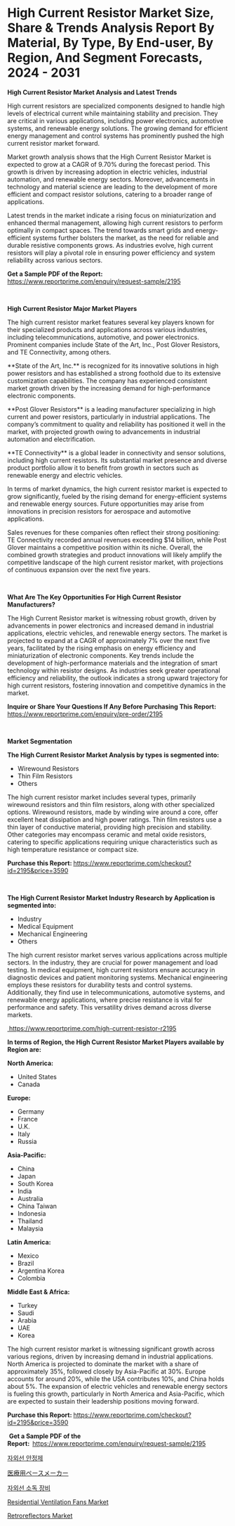 <p><h1>High Current Resistor Market Size, Share & Trends Analysis Report By Material, By Type, By End-user, By Region, And Segment Forecasts, 2024 - 2031</h1></p><p><strong>High Current Resistor Market Analysis and Latest Trends</strong></p>
<p><p>High current resistors are specialized components designed to handle high levels of electrical current while maintaining stability and precision. They are critical in various applications, including power electronics, automotive systems, and renewable energy solutions. The growing demand for efficient energy management and control systems has prominently pushed the high current resistor market forward.</p><p>Market growth analysis shows that the High Current Resistor Market is expected to grow at a CAGR of 9.70% during the forecast period. This growth is driven by increasing adoption in electric vehicles, industrial automation, and renewable energy sectors. Moreover, advancements in technology and material science are leading to the development of more efficient and compact resistor solutions, catering to a broader range of applications.</p><p>Latest trends in the market indicate a rising focus on miniaturization and enhanced thermal management, allowing high current resistors to perform optimally in compact spaces. The trend towards smart grids and energy-efficient systems further bolsters the market, as the need for reliable and durable resistive components grows. As industries evolve, high current resistors will play a pivotal role in ensuring power efficiency and system reliability across various sectors.</p></p>
<p><strong>Get a Sample PDF of the Report:&nbsp;</strong> <a href="https://www.reportprime.com/enquiry/request-sample/2195">https://www.reportprime.com/enquiry/request-sample/2195</a></p>
<p>&nbsp;</p>
<p><strong>High Current Resistor Major Market Players</strong></p>
<p><p>The high current resistor market features several key players known for their specialized products and applications across various industries, including telecommunications, automotive, and power electronics. Prominent companies include State of the Art, Inc., Post Glover Resistors, and TE Connectivity, among others.</p><p>**State of the Art, Inc.** is recognized for its innovative solutions in high power resistors and has established a strong foothold due to its extensive customization capabilities. The company has experienced consistent market growth driven by the increasing demand for high-performance electronic components.</p><p>**Post Glover Resistors** is a leading manufacturer specializing in high current and power resistors, particularly in industrial applications. The company’s commitment to quality and reliability has positioned it well in the market, with projected growth owing to advancements in industrial automation and electrification.</p><p>**TE Connectivity** is a global leader in connectivity and sensor solutions, including high current resistors. Its substantial market presence and diverse product portfolio allow it to benefit from growth in sectors such as renewable energy and electric vehicles.</p><p>In terms of market dynamics, the high current resistor market is expected to grow significantly, fueled by the rising demand for energy-efficient systems and renewable energy sources. Future opportunities may arise from innovations in precision resistors for aerospace and automotive applications.</p><p>Sales revenues for these companies often reflect their strong positioning: TE Connectivity recorded annual revenues exceeding $14 billion, while Post Glover maintains a competitive position within its niche. Overall, the combined growth strategies and product innovations will likely amplify the competitive landscape of the high current resistor market, with projections of continuous expansion over the next five years.</p></p>
<p>&nbsp;</p>
<p><strong>What Are The Key Opportunities For High Current Resistor Manufacturers?</strong></p>
<p><p>The High Current Resistor market is witnessing robust growth, driven by advancements in power electronics and increased demand in industrial applications, electric vehicles, and renewable energy sectors. The market is projected to expand at a CAGR of approximately 7% over the next five years, facilitated by the rising emphasis on energy efficiency and miniaturization of electronic components. Key trends include the development of high-performance materials and the integration of smart technology within resistor designs. As industries seek greater operational efficiency and reliability, the outlook indicates a strong upward trajectory for high current resistors, fostering innovation and competitive dynamics in the market.</p></p>
<p><strong>Inquire or Share Your Questions If Any Before Purchasing This Report:</strong> <a href="https://www.reportprime.com/enquiry/pre-order/2195">https://www.reportprime.com/enquiry/pre-order/2195</a></p>
<p>&nbsp;</p>
<p><strong>Market Segmentation</strong></p>
<p><strong>The High Current Resistor Market Analysis by types is segmented into:</strong></p>
<p><ul><li>Wirewound Resistors</li><li>Thin Film Resistors</li><li>Others</li></ul></p>
<p><p>The high current resistor market includes several types, primarily wirewound resistors and thin film resistors, along with other specialized options. Wirewound resistors, made by winding wire around a core, offer excellent heat dissipation and high power ratings. Thin film resistors use a thin layer of conductive material, providing high precision and stability. Other categories may encompass ceramic and metal oxide resistors, catering to specific applications requiring unique characteristics such as high temperature resistance or compact size.</p></p>
<p><strong>Purchase this Report:&nbsp;</strong><a href="https://www.reportprime.com/checkout?id=2195&price=3590">https://www.reportprime.com/checkout?id=2195&price=3590</a></p>
<p>&nbsp;</p>
<p><strong>The High Current Resistor Market Industry Research by Application is segmented into:</strong></p>
<p><ul><li>Industry</li><li>Medical Equipment</li><li>Mechanical Engineering</li><li>Others</li></ul></p>
<p><p>The high current resistor market serves various applications across multiple sectors. In the industry, they are crucial for power management and load testing. In medical equipment, high current resistors ensure accuracy in diagnostic devices and patient monitoring systems. Mechanical engineering employs these resistors for durability tests and control systems. Additionally, they find use in telecommunications, automotive systems, and renewable energy applications, where precise resistance is vital for performance and safety. This versatility drives demand across diverse markets.</p></p>
<p><a href="https://www.reportprime.com/high-current-resistor-r2195">&nbsp;https://www.reportprime.com/high-current-resistor-r2195</a></p>
<p><strong>In terms of Region, the High Current Resistor Market Players available by Region are:</strong></p>
<p>
    <p> <strong> North America: </strong>
        <ul>
            <li>United States</li>
            <li>Canada</li>
        </ul>
        </p> 
    <p> <strong> Europe: </strong>
        <ul>
            <li>Germany</li>
            <li>France</li>
            <li>U.K.</li>
            <li>Italy</li>
            <li>Russia</li>
        </ul>
        </p> 
    <p> <strong> Asia-Pacific: </strong>
        <ul>
            <li>China</li>
            <li>Japan</li>
            <li>South Korea</li>
            <li>India</li>
            <li>Australia</li>
            <li>China Taiwan</li>
            <li>Indonesia</li>
            <li>Thailand</li>
            <li>Malaysia</li>
        </ul>
        </p> 
    <p> <strong> Latin America: </strong>
        <ul>
            <li>Mexico</li>
            <li>Brazil</li>
            <li>Argentina Korea</li>
            <li>Colombia</li>
        </ul>
        </p> 
    <p> <strong> Middle East & Africa: </strong>
        <ul>
            <li>Turkey</li>
            <li>Saudi</li>
            <li>Arabia</li>
            <li>UAE</li>
            <li>Korea</li>
        </ul>
    </p>
    </p>
<p><p>The high current resistor market is witnessing significant growth across various regions, driven by increasing demand in industrial applications. North America is projected to dominate the market with a share of approximately 35%, followed closely by Asia-Pacific at 30%. Europe accounts for around 20%, while the USA contributes 10%, and China holds about 5%. The expansion of electric vehicles and renewable energy sectors is fueling this growth, particularly in North America and Asia-Pacific, which are expected to sustain their leadership positions moving forward.</p></p>
<p><strong>Purchase this Report: </strong><a href="https://www.reportprime.com/checkout?id=2195&price=3590">https://www.reportprime.com/checkout?id=2195&price=3590</a></p>
<p>&nbsp;<strong>Get a Sample PDF of the Report:&nbsp;&nbsp;</strong><a href="https://www.reportprime.com/enquiry/request-sample/2195">https://www.reportprime.com/enquiry/request-sample/2195</a></p>
<p><strong></strong></p>
<p><p><a href="https://medium.com/@williambatz03/%EA%B8%80%EB%A1%9C%EB%B2%8C-%EC%9E%90%EC%99%B8%EC%84%A0-%EC%95%88%EC%A0%95%EC%A0%9C-%EC%8B%9C%EC%9E%A5-%EA%B7%9C%EB%AA%A8-%EB%B0%8F-%EC%8B%9C%EC%9E%A5-%ED%8A%B8%EB%A0%8C%EB%93%9C-%EB%B6%84%EC%84%9D-%EC%A7%80%EC%97%AD%EB%B3%84-%EC%A0%84%EB%A7%9D-%EA%B2%BD%EC%9F%81-%EC%A0%84%EB%9E%B5%EC%9D%B4-2024%EB%85%84%EB%B6%80%ED%84%B0-2031%EB%85%84%EA%B9%8C%EC%A7%80-%EC%98%88%EC%B8%A1%EB%90%A9%EB%8B%88%EB%8B%A4-0025930c7b7d">자외선 안정제</a></p><p><a href="https://medium.com/@tubbs463/%E5%8C%BB%E7%99%82%E3%83%9A%E3%83%BC%E3%82%B9%E3%83%A1%E3%83%BC%E3%82%AB%E3%83%BC%E7%94%A3%E6%A5%AD%E3%82%BB%E3%82%AF%E3%82%BF%E3%83%BC-%E5%B8%82%E5%A0%B4%E3%81%AE%E5%8B%95%E5%90%91%E3%81%A82024%E5%B9%B4%E3%81%8B%E3%82%892031%E5%B9%B4%E3%81%BE%E3%81%A7%E3%81%AE%E5%B0%86%E6%9D%A5%E3%82%B7%E3%83%8A%E3%83%AA%E3%82%AA-762b090aae6f">医療用ペースメーカー</a></p><p><a href="https://medium.com/@williambatz03/%EC%9E%90%EC%99%B8%EC%84%A0-%EC%86%8C%EB%8F%85-%EC%9E%A5%EB%B9%84-%EC%8B%9C%EC%9E%A5-%EC%A0%84%EB%9E%B5%EC%A0%81-%ED%86%B5%EC%B0%B0-%EC%9E%90%EC%99%B8%EC%84%A0-%EC%86%8C%EB%8F%85-%EC%9E%A5%EB%B9%84-%EC%82%B0%EC%97%85%EC%9D%98-%EC%A0%9C%ED%92%88-%EB%B0%9C%EC%A0%84-%EB%B0%8F-%EC%8B%9C%EC%9E%A5-%EC%84%B8%EB%B6%84%ED%99%94-857f6d5b3e2d">자외선 소독 장비</a></p><p><a href="https://www.linkedin.com/pulse/emerging-trends-residential-ventilation-fans-market-global-1hhee?trackingId=B5lPDL3qRHe9Z6Y7kl6MpQ%3D%3D">Residential Ventilation Fans Market</a></p><p><a href="https://www.linkedin.com/pulse/retroreflectors-market-forecast-global-trends-analysis-from-vukdf?trackingId=niJ6EhLpSqScGc1inwBXtg%3D%3D">Retroreflectors Market</a></p></p>